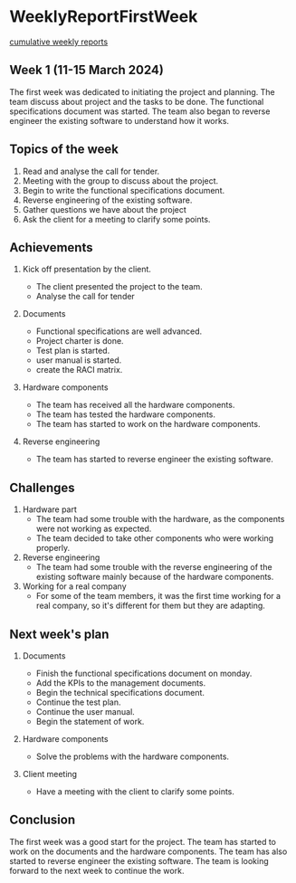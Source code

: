 # WeeklyReportFirstWeek

[cumulative weekly reports](mainWeeklyReport.md)

## Week 1 (11-15 March 2024)

The first week was dedicated to initiating the project and planning. The team discuss about project and the tasks to be done. The functional specifications document was started. The team also began to reverse engineer the existing software to understand how it works.

## Topics of the week

1. Read and analyse the call for tender.
2. Meeting with the group to discuss about the project.
3. Begin to write the functional specifications document.
4. Reverse engineering of the existing software.
5. Gather questions we have about the project
6. Ask the client for a meeting to clarify some points.

## Achievements

1. Kick off presentation by the client.
    - The client presented the project to the team.
    - Analyse the call for tender

2. Documents
    - Functional specifications are well advanced.
    - Project charter is done.
    - Test plan is started.
    - user manual is started.
    - create the RACI matrix.

3. Hardware components
    - The team has received all the hardware components.
    - The team has tested the hardware components.
    - The team has started to work on the hardware components.

4. Reverse engineering
    - The team has started to reverse engineer the existing software.

## Challenges

1. Hardware part
    - The team had some trouble with the hardware, as the components were not working as expected.
    - The team decided to take other components who were working properly.
2. Reverse engineering
    - The team had some trouble with the reverse engineering of the existing software mainly because of the hardware components.
3. Working for a real company
    - For some of the team members, it was the first time working for a real company, so it's different for them but they are adapting.

## Next week's plan

1. Documents
    - Finish the functional specifications document on monday.
    - Add the KPIs to the management documents.
    - Begin the technical specifications document.
    - Continue the test plan.
    - Continue the user manual.
    - Begin the statement of work.

2. Hardware components
    - Solve the problems with the hardware components.
3. Client meeting
    - Have a meeting with the client to clarify some points.

## Conclusion

The first week was a good start for the project. The team has started to work on the documents and the hardware components. The team has also started to reverse engineer the existing software. The team is looking forward to the next week to continue the work.
